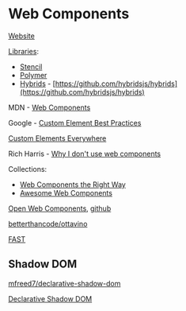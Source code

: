 # Web Components

[Website](https://www.webcomponents.org/)

[Libraries](https://www.webcomponents.org/libraries):

- [Stencil](https://stenciljs.com/)
- [Polymer](https://www.polymer-project.org/)
- [Hybrids](https://hybrids.js.org/) - [https://github.com/hybridsjs/hybrids](https://github.com/hybridsjs/hybrids)

MDN - [Web Components](https://developer.mozilla.org/en-US/docs/Web/Web_Components)

Google - [Custom Element Best Practices](https://developers.google.com/web/fundamentals/web-components/best-practices)

[Custom Elements Everywhere](https://custom-elements-everywhere.com/)

Rich Harris - [Why I don't use web components](https://dev.to/richharris/why-i-don-t-use-web-components-2cia)

Collections:

- [Web Components the Right Way](https://github.com/mateusortiz/webcomponents-the-right-way)
- [Awesome Web Components](https://github.com/obetomuniz/awesome-webcomponents)

[Open Web Components](https://open-wc.org/), [github](https://github.com/open-wc/open-wc)

[betterthancode/ottavino](https://github.com/betterthancode/ottavino)

[FAST](https://www.fast.design/)

## Shadow DOM

[mfreed7/declarative-shadow-dom](https://github.com/mfreed7/declarative-shadow-dom)

[Declarative Shadow DOM](https://web.dev/declarative-shadow-dom/)